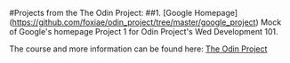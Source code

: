 #Projects from the The Odin Project:
##1. [Google Homepage] (https://github.com/foxiae/odin_project/tree/master/google_project)
Mock of Google's homepage
Project 1 for Odin Project's Wed Development 101.

The course and more information can be found here: <a href = "http://www.theodinproject.com"> The Odin Project</a>
